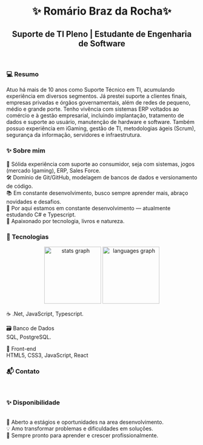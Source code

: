 <h1 align ="center">✨ Romário Braz da Rocha✨</h1>

<h2 align ="center">Suporte de TI Pleno | Estudante de Engenharia de Software</h2></br>

<h3>💻 Resumo</h3>

Atuo há mais de 10 anos como Suporte Técnico em TI, acumulando experiência em diversos segmentos. Já prestei suporte a clientes finais, empresas privadas e órgãos governamentais, além de redes de pequeno, médio e grande porte. Tenho vivência com sistemas ERP voltados ao comércio e à gestão empresarial, incluindo implantação, tratamento de dados e suporte ao usuário, manutenção de hardware e software. Também possuo experiência em iGaming, gestão de TI, metodologias ágeis (Scrum), segurança da informação, servidores e infraestrutura.

<h3>✨ Sobre mim</h3>

💼 Sólida experiência com suporte ao consumidor, seja com sistemas, jogos (mercado Igaming), ERP, Sales Force.</br>
🛠️ Domínio de Git/GitHub, modelagem de bancos de dados e versionamento de código.</br>
📚 Em constante desenvolvimento, busco sempre aprender mais, abraço novidades e desafios.</br>
🌱 Por aqui estamos em constante desenvolvimento — atualmente estudando C# e Typescript.</br>
🐾 Apaixonado por tecnologia, livros e natureza.</br>

<h3>🎨 Tecnologias</h3>


<div align="center">
  <img src="https://github-readme-stats.vercel.app/api?username=romariobraz&hide_title=false&hide_rank=false&show_icons=true&include_all_commits=true&count_private=true&disable_animations=false&theme=dracula&locale=en&hide_border=false" height="150" alt="stats graph"  />
  <img src="https://github-readme-stats.vercel.app/api/top-langs?username=romariobraz&locale=en&hide_title=false&layout=compact&card_width=320&langs_count=5&theme=dracula&hide_border=false" height="150" alt="languages graph"  />
</div>

☕ .Net, JavaScript, Typescript.

🗃️ Banco de Dados</br>
SQL, PostgreSQL.

🎨 Front-end</br>
HTML5, CSS3, JavaScript, React

<h3>📬 Contato</h3></br>

<h3>✨ Disponibilidade</h3></br>
📌 Aberto a estágios e oportunidades na area desenvolvimento.</br>
💡 Amo transformar problemas e dificuldades em soluções.</br>
🚀 Sempre pronto para aprender e crescer profissionalmente.</br>